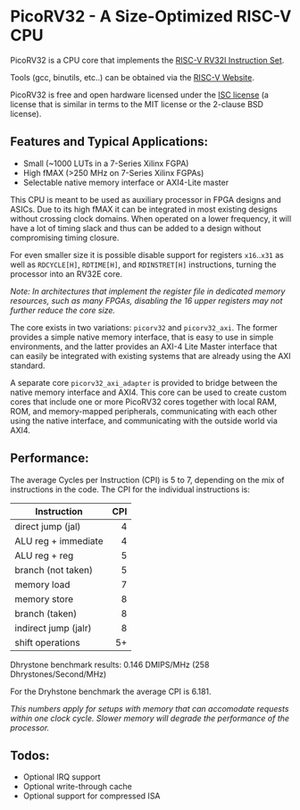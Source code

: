 
PicoRV32 - A Size-Optimized RISC-V CPU
======================================

PicoRV32 is a CPU core that implements the [RISC-V RV32I Instruction Set](http://riscv.org/).

Tools (gcc, binutils, etc..) can be obtained via the [RISC-V Website](http://riscv.org/download.html#tab_tools).

PicoRV32 is free and open hardware licensed under the [ISC license](http://en.wikipedia.org/wiki/ISC_license)
(a license that is similar in terms to the MIT license or the 2-clause BSD license).


Features and Typical Applications:
----------------------------------

- Small (~1000 LUTs in a 7-Series Xilinx FGPA)
- High fMAX (>250 MHz on 7-Series Xilinx FGPAs)
- Selectable native memory interface or AXI4-Lite master

This CPU is meant to be used as auxiliary processor in FPGA designs and ASICs. Due
to its high fMAX it can be integrated in most existing designs without crossing
clock domains. When operated on a lower frequency, it will have a lot of timing
slack and thus can be added to a design without compromising timing closure.

For even smaller size it is possible disable support for registers `x16`..`x31` as
well as `RDCYCLE[H]`, `RDTIME[H]`, and `RDINSTRET[H]` instructions, turning the
processor into an RV32E core.

*Note: In architectures that implement the register file in dedicated memory
resources, such as many FPGAs, disabling the 16 upper registers may not further
reduce the core size.*

The core exists in two variations: `picorv32` and `picorv32_axi`. The former
provides a simple native memory interface, that is easy to use in simple
environments, and the latter provides an AXI-4 Lite Master interface that can
easily be integrated with existing systems that are already using the AXI
standard.

A separate core `picorv32_axi_adapter` is provided to bridge between the native
memory interface and AXI4. This core can be used to create custom cores that
include one or more PicoRV32 cores together with local RAM, ROM, and
memory-mapped peripherals, communicating with each other using the native
interface, and communicating with the outside world via AXI4.


Performance:
------------

The average Cycles per Instruction (CPI) is 5 to 7, depending on the
mix of instructions in the code. The CPI for the individual instructions is:

| Instruction          | CPI |
| ---------------------| ---:|
| direct jump (jal)    |   4 |
| ALU reg + immediate  |   4 |
| ALU reg + reg        |   5 |
| branch (not taken)   |   5 |
| memory load          |   7 |
| memory store         |   8 |
| branch (taken)       |   8 |
| indirect jump (jalr) |   8 |
| shift operations     |  5+ |

Dhrystone benchmark results: 0.146 DMIPS/MHz (258 Dhrystones/Second/MHz)

For the Dryhstone benchmark the average CPI is 6.181.

*This numbers apply for setups with memory that can accomodate requests within
one clock cycle. Slower memory will degrade the performance of the processor.*


Todos:
------

- Optional IRQ support
- Optional write-through cache
- Optional support for compressed ISA

